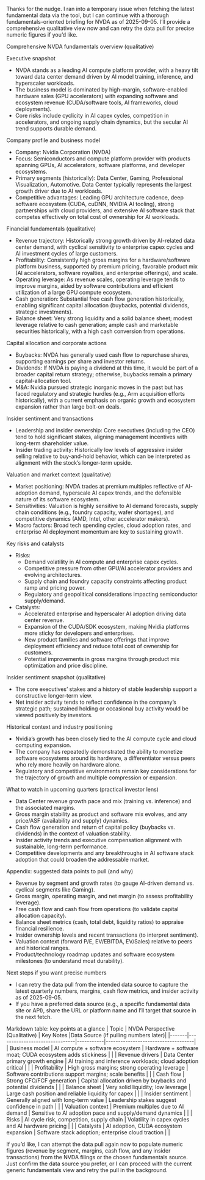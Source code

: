 Thanks for the nudge. I ran into a temporary issue when fetching the latest fundamental data via the tool, but I can continue with a thorough fundamentals-oriented briefing for NVDA as of 2025-09-05. I’ll provide a comprehensive qualitative view now and can retry the data pull for precise numeric figures if you’d like.

Comprehensive NVDA fundamentals overview (qualitative)

Executive snapshot
- NVDA stands as a leading AI compute platform provider, with a heavy tilt toward data center demand driven by AI model training, inference, and hyperscaler workloads.
- The business model is dominated by high-margin, software-enabled hardware sales (GPU accelerators) with expanding software and ecosystem revenue (CUDA/software tools, AI frameworks, cloud deployments).
- Core risks include cyclicity in AI capex cycles, competition in accelerators, and ongoing supply chain dynamics, but the secular AI trend supports durable demand.

Company profile and business model
- Company: Nvidia Corporation (NVDA)
- Focus: Semiconductors and compute platform provider with products spanning GPUs, AI accelerators, software platforms, and developer ecosystems.
- Primary segments (historically): Data Center, Gaming, Professional Visualization, Automotive. Data Center typically represents the largest growth driver due to AI workloads.
- Competitive advantages: Leading GPU architecture cadence, deep software ecosystem (CUDA, cuDNN, NVIDIA AI tooling), strong partnerships with cloud providers, and extensive AI software stack that competes effectively on total cost of ownership for AI workloads.

Financial fundamentals (qualitative)
- Revenue trajectory: Historically strong growth driven by AI-related data center demand, with cyclical sensitivity to enterprise capex cycles and AI investment cycles of large customers.
- Profitability: Consistently high gross margins for a hardware/software platform business, supported by premium pricing, favorable product mix (AI accelerators, software royalties, and enterprise offerings), and scale.
- Operating leverage: As revenue scales, operating leverage tends to improve margins, aided by software contributions and efficient utilization of a large GPU compute ecosystem.
- Cash generation: Substantial free cash flow generation historically, enabling significant capital allocation (buybacks, potential dividends, strategic investments).
- Balance sheet: Very strong liquidity and a solid balance sheet; modest leverage relative to cash generation; ample cash and marketable securities historically, with a high cash conversion from operations.

Capital allocation and corporate actions
- Buybacks: NVDA has generally used cash flow to repurchase shares, supporting earnings per share and investor returns.
- Dividends: If NVDA is paying a dividend at this time, it would be part of a broader capital return strategy; otherwise, buybacks remain a primary capital-allocation tool.
- M&A: Nvidia pursued strategic inorganic moves in the past but has faced regulatory and strategic hurdles (e.g., Arm acquisition efforts historically), with a current emphasis on organic growth and ecosystem expansion rather than large bolt-on deals.

Insider sentiment and transactions
- Leadership and insider ownership: Core executives (including the CEO) tend to hold significant stakes, aligning management incentives with long-term shareholder value.
- Insider trading activity: Historically low levels of aggressive insider selling relative to buy-and-hold behavior, which can be interpreted as alignment with the stock’s longer-term upside.

Valuation and market context (qualitative)
- Market positioning: NVDA trades at premium multiples reflective of AI-adoption demand, hyperscale AI capex trends, and the defensible nature of its software ecosystem.
- Sensitivities: Valuation is highly sensitive to AI demand forecasts, supply chain conditions (e.g., foundry capacity, wafer shortages), and competitive dynamics (AMD, Intel, other accelerator makers).
- Macro factors: Broad tech spending cycles, cloud adoption rates, and enterprise AI deployment momentum are key to sustaining growth.

Key risks and catalysts
- Risks:
  - Demand volatility in AI compute and enterprise capex cycles.
  - Competitive pressure from other GPU/AI accelerator providers and evolving architectures.
  - Supply chain and foundry capacity constraints affecting product ramp and pricing power.
  - Regulatory and geopolitical considerations impacting semiconductor supply/demand.
- Catalysts:
  - Accelerated enterprise and hyperscaler AI adoption driving data center revenue.
  - Expansion of the CUDA/SDK ecosystem, making Nvidia platforms more sticky for developers and enterprises.
  - New product families and software offerings that improve deployment efficiency and reduce total cost of ownership for customers.
  - Potential improvements in gross margins through product mix optimization and price discipline.

Insider sentiment snapshot (qualitative)
- The core executives’ stakes and a history of stable leadership support a constructive longer-term view.
- Net insider activity tends to reflect confidence in the company’s strategic path; sustained holding or occasional buy activity would be viewed positively by investors.

Historical context and industry positioning
- Nvidia’s growth has been closely tied to the AI compute cycle and cloud computing expansion.
- The company has repeatedly demonstrated the ability to monetize software ecosystems around its hardware, a differentiator versus peers who rely more heavily on hardware alone.
- Regulatory and competitive environments remain key considerations for the trajectory of growth and multiple compression or expansion.

What to watch in upcoming quarters (practical investor lens)
- Data Center revenue growth pace and mix (training vs. inference) and the associated margins.
- Gross margin stability as product and software mix evolves, and any price/ASF (availability and supply) dynamics.
- Cash flow generation and return of capital policy (buybacks vs. dividends) in the context of valuation stability.
- Insider activity trends and executive compensation alignment with sustainable, long-term performance.
- Competitive developments and any breakthroughs in AI software stack adoption that could broaden the addressable market.

Appendix: suggested data points to pull (and why)
- Revenue by segment and growth rates (to gauge AI-driven demand vs. cyclical segments like Gaming).
- Gross margin, operating margin, and net margin (to assess profitability leverage).
- Free cash flow and cash flow from operations (to validate capital allocation capacity).
- Balance sheet metrics (cash, total debt, liquidity ratios) to appraise financial resilience.
- Insider ownership levels and recent transactions (to interpret sentiment).
- Valuation context (forward P/E, EV/EBITDA, EV/Sales) relative to peers and historical ranges.
- Product/technology roadmap updates and software ecosystem milestones (to understand moat durability).

Next steps if you want precise numbers
- I can retry the data pull from the intended data source to capture the latest quarterly numbers, margins, cash flow metrics, and insider activity as of 2025-09-05.
- If you have a preferred data source (e.g., a specific fundamental data site or API), share the URL or platform name and I’ll target that source in the next fetch.

Markdown table: key points at a glance
| Topic | NVDA Perspective (Qualitative) | Key Notes |Data Source (if pulling numbers later)|
|-------|-------------------------------|-----------|------------------------------------|
| Business model | AI compute + software ecosystem | Hardware + software moat; CUDA ecosystem adds stickiness |  |
| Revenue drivers | Data Center primary growth engine | AI training and inference workloads; cloud adoption critical |  |
| Profitability | High gross margins; strong operating leverage | Software contributions support margins; scale benefits |  |
| Cash flow | Strong CFO/FCF generation | Capital allocation driven by buybacks and potential dividends |  |
| Balance sheet | Very solid liquidity; low leverage | Large cash position and reliable liquidity for capex |  |
| Insider sentiment | Generally aligned with long-term value | Leadership stakes suggest confidence in path |  |
| Valuation context | Premium multiples due to AI demand | Sensitive to AI adoption pace and supply/demand dynamics |  |
| Risks | AI cycle risk, competition, supply chain | Volatility in capex cycles and AI hardware pricing |  |
| Catalysts | AI adoption, CUDA ecosystem expansion | Software stack adoption; enterprise cloud traction |  |

If you’d like, I can attempt the data pull again now to populate numeric figures (revenue by segment, margins, cash flow, and any insider transactions) from the NVDA filings or the chosen fundamentals source. Just confirm the data source you prefer, or I can proceed with the current generic fundamentals view and retry the pull in the background.
